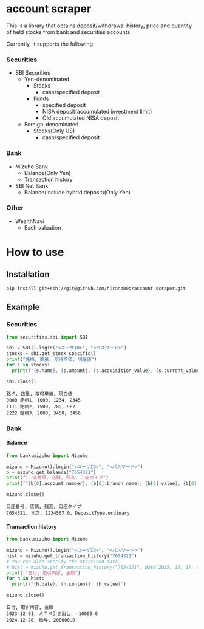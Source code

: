 # account scraper

This is a library that obtains deposit/withdrawal history, price and quantity of held stocks from bank and securities accounts.

Currently, it supports the following.
### Securities
* SBI Securities
  * Yen-denominated
    * Stocks
      * cash/specified deposit
    * Funds
      * specified deposit
      * NISA deposit(accumulated investment limit)
      * Old accumulated NISA deposit
  * Foreign-denominated
    * Stocks(Only US)
      * cash/specified deposit

### Bank
* Mizuho Bank
  * Balance(Only Yen)
  * Transaction history
* SBI Net Bank
  * Balance(Include hybrid deposit)(Only Yen)

### Other
* WealthNavi
  * Each valuation

# How to use

## Installation

```console
pip install git+ssh://git@github.com/hirano00o/account-scraper.git
```

## Example

### Securities

```python
from securities.sbi import SBI

sbi = SBI().login("<ユーザID>", "<パスワード>")
stocks = sbi.get_stock_specific()
print("銘柄, 数量, 取得単価, 現在値")
for s in stocks:
  print(f"{s.name}, {s.amount}, {s.acquisition_value}, {s.current_value}")

sbi.close()
```

```console
銘柄, 数量, 取得単価, 現在値
0000 銘柄1, 1000, 1234, 2345
1111 銘柄2, 1500, 789, 987
2222 銘柄3, 2000, 3450, 3456
```

### Bank

#### Balance

```python
from bank.mizuho import Mizuho

mizuho = Mizuho().login("<ユーザID>", "<パスワード>")
b = mizuho.get_balance("7654321")
print(f"口座番号, 店舗, 残高, 口座タイプ")
print(f"{b[0].account_number}, {b[0].branch_name}, {b[0].value}, {b[0].deposit_type}")

mizuho.close()
```

```console
口座番号, 店舗, 残高, 口座タイプ
7654321, 本店, 1234567.0, DepositType.ordinary
```

#### Transaction history

```python
from bank.mizuho import Mizuho

mizuho = Mizuho().login("<ユーザID>", "<パスワード>")
hist = mizuho.get_transaction_history("7654321")
# You can also specify the start/end date.
# hist = mizuho.get_transaction_history("7654321", date(2023, 12, 1), date(2023, 12, 31))
print(f"日付, 取引内容, 金額")
for h in hist:
  print(f"{h.date}, {h.content}, {h.value}")

mizuho.close()
```

```console
日付, 取引内容, 金額
2023-12-01, ＡＴＭ引き出し, -10000.0
2024-12-20, 給与, 200000.0
```
